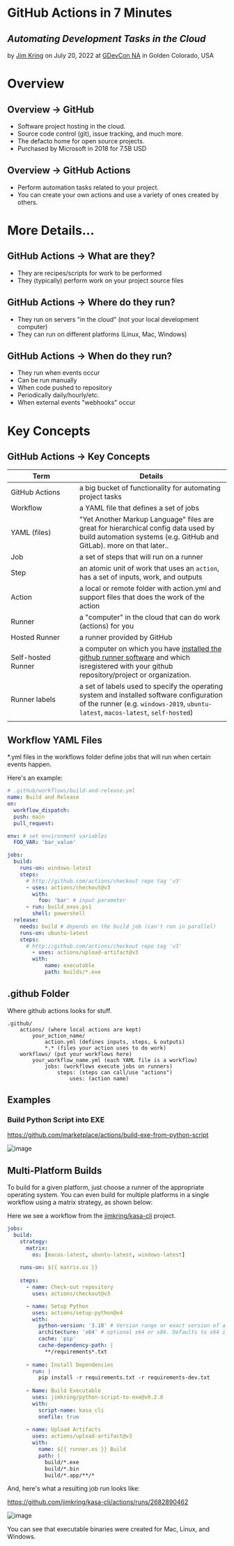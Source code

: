 
# GitHub Actions in 7 Minutes
## *Automating Development Tasks in the Cloud*
by [Jim Kring](https://github.com/jimkring) on July 20, 2022 at [GDevCon NA](https://gdevconna.org/) in Golden Colorado, USA

# Overview
## Overview → GitHub
- Software project hosting in the cloud.
- Source code control (git), issue tracking, and much more.
- The defacto home for open source projects.
- Purchased by Microsoft in 2018 for 7.5B USD

## Overview → GitHub Actions
- Perform automation tasks related to your project.
- You can create your own actions and use a variety of ones created by others.

# More Details...
## GitHub Actions → What are they?
- They are recipes/scripts for work to be performed
- They (typically) perform work on your project source files

## GitHub Actions → Where do they run?
- They run on servers "in the cloud" (not your local development computer)
- They can run on different platforms (Linux, Mac, Windows)

## GitHub Actions → When do they run?
- They run when events occur
- Can be run manually
- When code pushed to repository
- Periodically daily/hourly/etc.
- When external events "webhooks" occur

# Key Concepts
## GitHub Actions → Key Concepts

| <div style="width:140px">Term</div> | Details                                                                                                                                                                                                                                 |
| ----------------------------------- | --------------------------------------------------------------------------------------------------------------------------------------------------------------------------------------------------------------------------------------- |
| GitHub Actions                      | a big bucket of functionality for automating project tasks                                                                                                                                                                              |
| Workflow                            | a YAML file that defines a set of jobs                                                                                                                                                                                                  |
| YAML (files)                        | "Yet Another Markup Language" files are great for hierarchical config data used by build automation systems (e.g. GitHub and GitLab). more on that later..                                                                              |
| Job                                 | a set of steps that will run on a runner                                                                                                                                                                                                |
| Step                                | an atomic unit of work that uses an `action`, has a set of inputs, work, and outputs                                                                                                                                                    |
| Action                              | a local or remote folder with action.yml and support files that does the work of the action                                                                                                                                             |
| Runner                              | a "computer" in the cloud that can do work (actions) for you                                                                                                                                                                            |
| Hosted Runner                       | a runner provided by GitHub                                                                                                                                                                                                             |
| Self-hosted Runner                  | a computer on which you have [installed the github runner software](https://docs.github.com/en/actions/hosting-your-own-runners/adding-self-hosted-runners) and which isregistered with your github repository/project or organization. |
| Runner labels                       | a set of labels used to specify the operating system and installed software configuration of the runner (e.g. `windows-2019`, `ubuntu-latest`, `macos-latest`, `self-hosted`)                                                           |
|                                     |                                                                                                                                                                                                                                         |

## Workflow YAML Files
*.yml files in the workflows folder define jobs that will run when certain events happen.

Here's an example:

```yaml
# .github/workflows/build-and-release.yml
name: Build and Release
on:
  workflow_dispatch:
  push: main
  pull_request:

env: # set environment variables
  FOO_VAR: 'bar_value'

jobs:
  build:
    runs-on: windows-latest
    steps:
      # http://github.com/actions/checkout repo tag 'v3'
      - uses: actions/checkout@v3
        with:
          foo: 'bar' # input parameter
      - run: build_exes.ps1
        shell: powershell
  release:
    needs: build # depends on the build job (can't run in parallel)
    runs-on: ubuntu-latest
    steps:
      # http://github.com/actions/checkout repo tag 'v3'
        - uses: actions/upload-artifact@v3
        with:
            name: executable
            path: builds/*.exe
```

## .github Folder
Where github actions looks for stuff.

    .github/
        actions/ (where local actions are kept)
            your_action_name/
                action.yml (defines inputs, steps, & outputs)
                *.* (files your action uses to do work) 
	    workflows/ (put your workflows here)
            your_workflow_name.yml (each YAML file is a workflow)
                jobs: (workflows execute jobs on runners)
                    steps: (steps can call/use "actions")
                        uses: (action name)

## Examples
### Build Python Script into EXE

https://github.com/marketplace/actions/build-exe-from-python-script

![image](https://user-images.githubusercontent.com/381432/180043106-7d9cd5fb-ac9d-4e3a-aec0-1f2b73e74744.png)

## Multi-Platform Builds

To build for a given platform, just choose a runner of the appropriate operating system.  You can even build for multiple platforms in a single workflow using a matrix strategy, as shown below:

Here we see a workflow from the [jimkring/kasa-cli](https://github.com/jimkring/kasa-cli) project.

```yaml
jobs:
  build:
    strategy:
      matrix:
        os: [macos-latest, ubuntu-latest, windows-latest]
      
    runs-on: ${{ matrix.os }}
    
    steps:
      - name: Check-out repository
        uses: actions/checkout@v3

      - name: Setup Python
        uses: actions/setup-python@v4
        with:
          python-version: '3.10' # Version range or exact version of a Python version to use, using SemVer's version range syntax
          architecture: 'x64' # optional x64 or x86. Defaults to x64 if not specified
          cache: 'pip'
          cache-dependency-path: |
            **/requirements*.txt
            
      - name: Install Dependencies
        run: |
          pip install -r requirements.txt -r requirements-dev.txt
          
      - Name: Build Executable
        uses: jimkring/python-script-to-exe@v0.2.0
        with:
          script-name: kasa_cli
          onefile: true
  
      - name: Upload Artifacts
        uses: actions/upload-artifact@v3
        with:
          name: ${{ runner.os }} Build
          path: |
            build/*.exe
            build/*.bin
            build/*.app/**/*
```

And, here's what a resulting job run looks like:

https://github.com/jimkring/kasa-cli/actions/runs/2682890462

![image](https://user-images.githubusercontent.com/381432/179555752-021fd3d6-3f33-4f5f-bc44-0461491813fc.png)

You can see that executable binaries were created for Mac, Linux, and Windows.